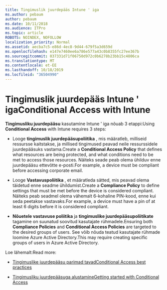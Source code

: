 ```yaml
---
title: Tingimuslik juurdepääs Intune ' iga
ms.author: pebaum
author: pebaum
ms.date: 10/11/2018
ms.audience: ITPro
ms.topic: article
ROBOTS: NOINDEX, NOFOLLOW
localization_priority: Normal
ms.assetid: aecba7c5-e86d-4ec8-9d44-679f5a3d659d
ms.openlocfilehash: e147e7460ee6a786e577a43c0b8355fc27ee367b
ms.sourcegitcommit: 037331d71f06750d972c0b6278b23bb15c4806ca
ms.translationtype: MT
ms.contentlocale: et-EE
ms.lasthandoff: 10/18/2019
ms.locfileid: "36504990"
---
```

# <a name="conditional-access-with-intune"></a><span data-ttu-id="5dce5-102">Tingimuslik juurdepääs Intune ' iga</span><span class="sxs-lookup"><span data-stu-id="5dce5-102">Conditional Access with Intune</span></span>

<span data-ttu-id="5dce5-103">**Tingimusliku juurdepääsu** kasutamine Intune ' iga nõuab 3 etappi:</span><span class="sxs-lookup"><span data-stu-id="5dce5-103">Using **Conditional Access** with Intune requires 3 steps:</span></span> 
  
- <span data-ttu-id="5dce5-104">Looge **tingimuslik juurdepääsupoliitika** , mis määratleb, milliseid ressursse kaitstakse, ja millised tingimused peavad neile ressurssidele juurdepääsuks vastama.</span><span class="sxs-lookup"><span data-stu-id="5dce5-104">Create a **Conditional Access Policy** that defines what resources are being protected, and what conditions need to be met to access those resources.</span></span> <span data-ttu-id="5dce5-105">Näiteks seade peab olema ühilduv enne juurdepääsu ettevõtte e-posti.</span><span class="sxs-lookup"><span data-stu-id="5dce5-105">For example, a device must be compliant before accessing corporate email.</span></span> 
    
- <span data-ttu-id="5dce5-106">Looge **Vastavuspoliitika** , et määratleda sätted, mis peavad olema täidetud enne seadme ühildumist.</span><span class="sxs-lookup"><span data-stu-id="5dce5-106">Create a **Compliance Policy** to define settings that must be met before the device is considered compliant.</span></span> <span data-ttu-id="5dce5-107">Näiteks peab seadmel olema vähemalt 6-kohaline PIN-kood, enne kui seda peetakse vastavaks.</span><span class="sxs-lookup"><span data-stu-id="5dce5-107">For example, a device must have a pin of at least 6 digits before it is considered compliant.</span></span> 
    
- <span data-ttu-id="5dce5-108">**Nõuetele vastavuse poliitika** ja **tingimuslike juurdepääsupoliitikate** tagamine on suunatud soovitud kasutajate rühmadele.</span><span class="sxs-lookup"><span data-stu-id="5dce5-108">Ensuring both **Compliance Policies** and **Conditional Access Policies** are targeted to the desired groups of users.</span></span> <span data-ttu-id="5dce5-109">See võib nõuda teatud kasutajate rühmade loomine Azure Active Directory.</span><span class="sxs-lookup"><span data-stu-id="5dce5-109">This may require creating specific groups of users in Azure Active Directory.</span></span> 
    
<span data-ttu-id="5dce5-110">Loe lähemalt:</span><span class="sxs-lookup"><span data-stu-id="5dce5-110">Read more:</span></span>
  
- [<span data-ttu-id="5dce5-111">Tingimuslike juurdepääsu parimad tavad</span><span class="sxs-lookup"><span data-stu-id="5dce5-111">Conditional Access best practices</span></span>](https://docs.microsoft.com/azure/active-directory/conditional-access/best-practices)
    
- [<span data-ttu-id="5dce5-112">Tingimusliku juurdepääsuga alustamine</span><span class="sxs-lookup"><span data-stu-id="5dce5-112">Getting started with Conditional Access </span></span>](https://docs.microsoft.com/azure/active-directory/active-directory-conditional-access-azure-portal-get-started)
    

